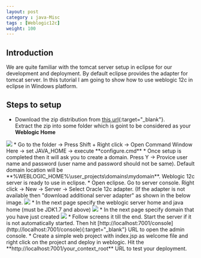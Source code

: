 ```yaml
---
layout: post
category : java-Misc
tags : [Weblogic12c]
weight: 100
---
```


## Introduction

We are quite familiar with the tomcat server setup in eclipse for our development and deployment. By default eclipse provides the adapter for tomcat server. In this tutorial I am going to show how to use weblogic 12c in eclipse in Windows platform.

## Steps to setup


 * Download the zip distribution from [this url](http://www.oracle.com/technetwork/middleware/weblogic/downloads/wls-main-097127.html){:target="_blank"}.  
Extract the zip into some folder which is goint to be considered as your **Weblogic Home**
<img src="https://cloud.githubusercontent.com/assets/11231867/8035478/b6af7184-0e0e-11e5-9d3c-bc9e9d4b27d4.png"/>
 * Go to the folder -> Press Shift + Right click -> Open Command Window Here -> set JAVA_HOME -> execute **configure.cmd**
 * Once setup is completed then it will ask you to create a domain. Press Y -> Provice user name and password (user name and password should not be same). Default domain location will be **%WEBLOGIC_HOME%\user_projects\domains\mydomain**. Weblogic 12c server is ready to use in eclipse.
 * Open eclipse. Go to server console. Right click -> New -> Server -> Select Oracle 12c adapter. (If the adapter is not available then "download additional server adapter" as shown in the below image.
<img src="https://cloud.githubusercontent.com/assets/11231867/8036125/59ab68da-0e13-11e5-8e3e-837c7287a7dd.png"/>
 * In the next page specify the weblogic server home and java home (must be JDK1.7 and above)
<img src="https://cloud.githubusercontent.com/assets/11231867/8036165/bbf0b414-0e13-11e5-8f82-a76c8a8287ea.png"/>
 * In the next page specify domain that you have just created
<img src="https://cloud.githubusercontent.com/assets/11231867/8036171/c39f7786-0e13-11e5-99f3-c6ed2104d840.png"/>
 * Follow screens it till the end. Start the server if it is not automatically started. Then hit [http://localhost:7001/console](http://localhost:7001/console){:target="_blank"} URL to open the admin console.
 * Create a simple web project with index.jsp as welcome file and right click on the project and deploy in weblogic. Hit the **http://localhost:7001/your_context_root** URL to test your deployment.
